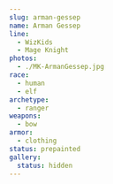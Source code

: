 ```yaml
---
slug: arman-gessep
name: Arman Gessep
line:
  - WizKids
  - Mage Knight
photos:
  - ./MK-ArmanGessep.jpg
race:
  - human
  - elf
archetype:
  - ranger
weapons:
  - bow
armor:
  - clothing
status: prepainted
gallery:
  status: hidden
---
```

